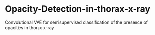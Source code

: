 # Opacity-Detection-in-thorax-x-ray
Convolutional VAE for semisupervised classification of the presence of opacities in thorax x-ray

